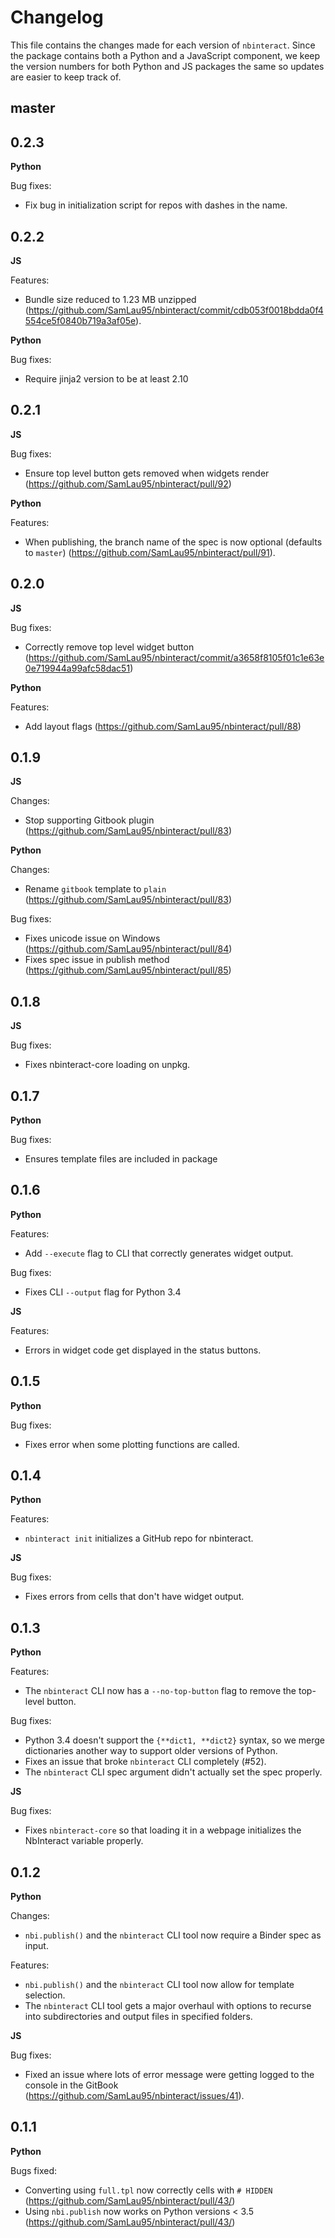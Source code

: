 # Changelog

This file contains the changes made for each version of `nbinteract`. Since
the package contains both a Python and a JavaScript component, we keep the
version numbers for both Python and JS packages the same so updates are easier
to keep track of.

## master

## 0.2.3

**Python**

Bug fixes:

- Fix bug in initialization script for repos with dashes in the name.

## 0.2.2

**JS**

Features:

- Bundle size reduced to 1.23 MB unzipped (https://github.com/SamLau95/nbinteract/commit/cdb053f0018bdda0f4554ce5f0840b719a3af05e).

**Python**

Bug fixes:

- Require jinja2 version to be at least 2.10

## 0.2.1

**JS**

Bug fixes:

- Ensure top level button gets removed when widgets render (https://github.com/SamLau95/nbinteract/pull/92)

**Python**

Features:

- When publishing, the branch name of the spec is now optional (defaults to
  `master`) (https://github.com/SamLau95/nbinteract/pull/91).

## 0.2.0

**JS**

Bug fixes:

- Correctly remove top level widget button (https://github.com/SamLau95/nbinteract/commit/a3658f8105f01c1e63e0e719944a99afc58dac51)

**Python**

Features:

- Add layout flags (https://github.com/SamLau95/nbinteract/pull/88)

## 0.1.9

**JS**

Changes:

- Stop supporting Gitbook plugin (https://github.com/SamLau95/nbinteract/pull/83)

**Python**

Changes:

- Rename `gitbook` template to `plain` (https://github.com/SamLau95/nbinteract/pull/83)

Bug fixes:

- Fixes unicode issue on Windows (https://github.com/SamLau95/nbinteract/pull/84)
- Fixes spec issue in publish method (https://github.com/SamLau95/nbinteract/pull/85)

## 0.1.8

**JS**

Bug fixes:

- Fixes nbinteract-core loading on unpkg.

## 0.1.7

**Python**

Bug fixes:

- Ensures template files are included in package

## 0.1.6

**Python**

Features:

- Add `--execute` flag to CLI that correctly generates widget output.

Bug fixes:

- Fixes CLI `--output` flag for Python 3.4

**JS**

Features:

- Errors in widget code get displayed in the status buttons.

## 0.1.5

**Python**

Bug fixes:

- Fixes error when some plotting functions are called.

## 0.1.4

**Python**

Features:

- `nbinteract init` initializes a GitHub repo for nbinteract.

**JS**

Bug fixes:

- Fixes errors from cells that don't have widget output.

## 0.1.3

**Python**

Features:

- The `nbinteract` CLI now has a `--no-top-button` flag to remove the top-level
  button.

Bug fixes:

- Python 3.4 doesn't support the `{**dict1, **dict2}` syntax, so we merge
  dictionaries another way to support older versions of Python.
- Fixes an issue that broke `nbinteract` CLI completely (#52).
- The `nbinteract` CLI spec argument didn't actually set the spec properly.

**JS**

Bug fixes:

- Fixes `nbinteract-core` so that loading it in a webpage initializes the
  NbInteract variable properly.

## 0.1.2

**Python**

Changes:

- `nbi.publish()` and the `nbinteract` CLI tool now require a Binder spec as
  input.

Features:

- `nbi.publish()` and the `nbinteract` CLI tool now allow for template
  selection.
- The `nbinteract` CLI tool gets a major overhaul with options to recurse into
  subdirectories and output files in specified folders.

**JS**

Bug fixes:

- Fixed an issue where lots of error message were getting logged to the console
  in the GitBook (https://github.com/SamLau95/nbinteract/issues/41).

## 0.1.1

**Python**

Bugs fixed:

- Converting using `full.tpl` now correctly cells with `# HIDDEN`
  (https://github.com/SamLau95/nbinteract/pull/43/)
- Using `nbi.publish` now works on Python versions < 3.5
  (https://github.com/SamLau95/nbinteract/pull/43/)
